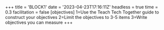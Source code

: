 +++
title = 'BLOCK1'
date = '2023-04-23T17:16:11Z'
headless = true
time = 0.3
facilitation = false
[objectives]
    1=Use the Teach Tech Together guide to construct your objectives
    2=Limit the objectives to 3-5 items
    3=Write objectives you can measure
+++


